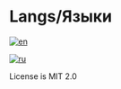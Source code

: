 # Langs/Языки

[![en](https://img.shields.io/badge/lang-en-red.svg)](docs/langs/README.en.md)

[![ru](https://img.shields.io/badge/lang-ru-cyan.svg)](docs/langs/README.ru.md)

License is MIT 2.0
